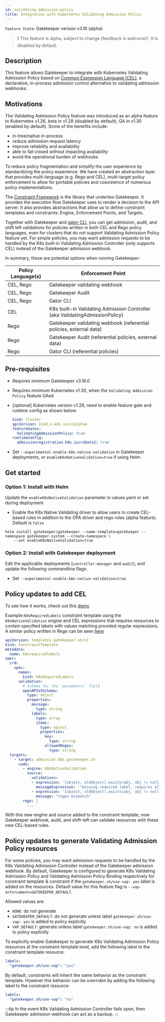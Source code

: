 ```yaml
---
id: validating-admission-policy
title: Integration with Kubernetes Validating Admission Policy
---
```


`Feature State`: Gatekeeper version v3.16 (alpha)

> ❗ This feature is alpha, subject to change (feedback is welcome!). It is disabled by default.

## Description

This feature allows Gatekeeper to integrate with Kubernetes Validating Admission Policy based on [Common Expression Language (CEL)](https://github.com/google/cel-spec), a declarative, in-process admission control alternative to validating admission webhooks.

## Motivations

The Validating Admission Policy feature was introduced as an alpha feature to Kubernetes v1.26, beta in v1.28 (disabled by default), GA in v1.30 (enabled by default). Some of the benefits include:
- in-tree/native in-process
- reduce admission request latency
- improve reliability and availability
- able to fail closed without impacting availability
- avoid the operational burden of webhooks

To reduce policy fragmentation and simplify the user experience by standardizing the policy experience. We have created an abstraction layer that provides multi-language (e.g. Rego and CEL), multi-target policy enforcement to allow for portable policies and coexistence of numerous policy implementations.

The [Constraint Framework](https://github.com/open-policy-agent/frameworks/tree/master/constraint) is the library that underlies Gatekeeper. It provides the execution flow Gatekeeper uses to render a decision to the API server. It also provides abstractions that allow us to define constraint templates and constraints: Engine, Enforcement Points, and Targets.

Together with Gatekeeper and [gator CLI](gator.md), you can get admission, audit, and shift left validations for policies written in both CEL and Rego policy languages, even for clusters that do not support Validating Admission Policy feature yet. For simple policies, you may want admission requests to be handled by the K8s built-in Validating Admission Controller (only supports CEL) instead of the Gatekeeper admission webhook. 

In summary, these are potential options when running Gatekeeper:

| Policy Language(s)    | Enforcement Point  |
| ------------------ | ------------------ |
| CEL, Rego          | Gatekeeper validating webhook |
| CEL, Rego          | Gatekeeper Audit   |
| CEL, Rego          | Gator CLI          |
| CEL                | K8s built-in Validating Admission Controller (aka ValidatingAdmissionPolicy) |
| Rego               | Gatekeeper validating webhook (referential policies, external data) |
| Rego               | Gatekeeper Audit (referential policies, external data) |
| Rego               | Gator CLI (referential policies) |

## Pre-requisites

- Requires minimum Gatekeeper v3.16.0
- Requires minimum Kubernetes v1.30, when the `Validating Admission Policy` feature GAed
- [optional] Kubernetes version v1.29, need to enable feature gate and runtime config as shown below: 

    ```yaml
    kind: Cluster
    apiVersion: kind.x-k8s.io/v1alpha4
    featureGates:
      ValidatingAdmissionPolicy: true
    runtimeConfig:
      admissionregistration.k8s.io/v1beta1: true
    ```
- Set `--experimental-enable-k8s-native-validation` in Gatekeeper deployments, or `enableK8sNativeValidation=true` if using Helm.

## Get started

### Option 1: Install with Helm
Update the `enableK8sNativeValidation` parameter in values.yaml or set during deployment
- Enable the K8s Native Validating driver to allow users to create CEL-based rules in addition to the OPA driver and rego rules (alpha feature). Default is `false`
```shell
helm install gatekeeper/gatekeeper --name-template=gatekeeper --namespace gatekeeper-system --create-namespace \
    --set enableK8sNativeValidation=true
```

### Option 2: Install with Gatekeeper deployment
Edit the applicable deployments (`controller-manager` and `audit`), and update the following commandline flags:
- Set `--experimental-enable-k8s-native-validation=true`

## Policy updates to add CEL
To see how it works, check out this [demo](https://github.com/open-policy-agent/gatekeeper/tree/master/demo/k8s-validating-admission-policy)

Example `K8sRequiredLabels` constraint template using the `K8sNativeValidation` engine and CEL expressions that requires resources to contain specified labels with values matching provided regular expressions. A similar policy written in Rego can be seen [here](https://open-policy-agent.github.io/gatekeeper-library/website/validation/requiredlabels)

```yaml
apiVersion: templates.gatekeeper.sh/v1
kind: ConstraintTemplate
metadata:
  name: k8srequiredlabels
spec:
  crd:
    spec:
      names:
        kind: K8sRequiredLabels
      validation:
        # Schema for the `parameters` field
        openAPIV3Schema:
          type: object
          properties:
            message:
              type: string
            labels:
              type: array
              items:
                type: object
                properties:
                  key:
                    type: string
                  allowedRegex:
                    type: string
  targets:
    - target: admission.k8s.gatekeeper.sh
      code:
        - engine: K8sNativeValidation
          source:
            validations:
            - expression: '[object, oldObject].exists(obj, obj != null && has(obj.metadata) && variables.params.labels.all(entry, has(obj.metadata.labels) && entry.key in obj.metadata.labels))'
              messageExpression: '"missing required label, requires all of: " + variables.params.labels.map(entry, entry.key).join(", ")'
            - expression: '[object, oldObject].exists(obj, obj != null && !variables.params.labels.exists(entry, has(obj.metadata.labels) && entry.key in obj.metadata.labels && !string(obj.metadata.labels[entry.key]).matches(string(entry.allowedRegex))))'
              message: "regex mismatch"
        rego: |
          ...
```
With this new engine and source added to the constraint template, now Gatekeeper webhook, audit, and shift-left can validate resources with these new CEL-based rules. 

## Policy updates to generate Validating Admission Policy resources

For some policies, you may want admission requests to be handled by the K8s Validating Admission Controller instead of the Gatekeeper admission webhook. By default, Gatekeeper is configured to generate K8s Validating Admission Policy and Validating Admission Policy Binding respectively for constraint template & constraint if the `gatekeeper.sh/use-vap: yes` label is added on the resources. Default value for this feature flag is `--vap-enforcement=GATEKEEPER_DEFAULT`.

Allowed values are:

- `NONE`: do not generate
- `GATEKEEPER_DEFAULT`: do not generate unless label `gatekeeper.sh/use-vap: yes` is added to policy explicitly
- `VAP_DEFAULT`: generate unless label `gatekeeper.sh/use-vap: no` is added to policy explicitly

To explicitly enable Gatekeeper to generate K8s Validating Admission Policy resources at the constraint template level, add the following label to the constraint template resource:

```yaml
labels:
  "gatekeeper.sh/use-vap": "yes"
```

By default, constraints will inherit the same behavior as the constraint template. However this behavior can be overriden by adding the following label to the constraint resource:

```yaml
labels:
  "gatekeeper.sh/use-vap": "no"
```

:::tip
In the event K8s Validating Admission Controller fails open, then Gatekeeper admission webhook can act as a backup.
:::